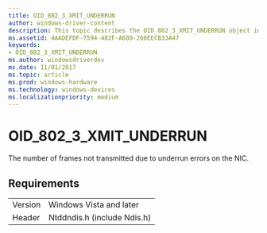 ```yaml
---
title: OID_802_3_XMIT_UNDERRUN
author: windows-driver-content
description: This topic describes the OID_802_3_XMIT_UNDERRUN object identifier (OID).
ms.assetid: 4AADEFDF-7594-482F-A680-260EECB33A47
keywords:
- OID_802_3_XMIT_UNDERRUN
ms.author: windowsdriverdev
ms.date: 11/01/2017
ms.topic: article
ms.prod: windows-hardware
ms.technology: windows-devices
ms.localizationpriority: medium
---
```


# OID_802_3_XMIT_UNDERRUN

The number of frames not transmitted due to underrun errors on the NIC.

## Requirements

| | |
| --- | --- |
| Version | Windows Vista and later |
| Header | Ntddndis.h (include Ndis.h) |

